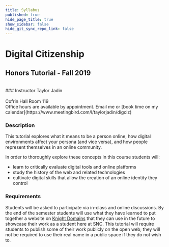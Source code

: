 ```yaml
---
title: Syllabus
published: true
hide_page_title: true
show_sidebar: false
hide_git_sync_repo_link: false
---
```


# Digital Citizenship
## Honors Tutorial - Fall 2019
<br>
### Instructor
Taylor Jadin <br>
<taylor.jadin@snc.edu> <br>
Cofrin Hall Room 119 <br>
Office hours are available by appointment. Email me or [book time on my calendar](https://www.meetingbird.com/l/taylorjadin/digciz)


### Description
This tutorial explores what it means to be a person online, how digital environments affect your persona (and vice versa), and how people represent themselves in an online community.

In order to thoroughly explore these concepts in this course students will:
- learn to critically evaluate digital tools and online platforms
- study the history of the web and related technologies
- cultivate digital skills that allow the creation of an online identity they control

### Requirements
Students will be asked to participate via in-class and online discussions. By the end of the semester students will use what they have learned to put together a website on [Knight Domains](https://knight.domains) that they can use in the future to showcase their work as a student here at SNC. This tutorial will require students to publish some of their work publicly on the open web; they will not be required to use their real name in a public space if they do not wish to. 